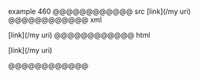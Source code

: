 example 460
@@@@@@@@@@@@ src
[link](/my uri)
@@@@@@@@@@@@ xml
<?xml version="1.0" encoding="UTF-8"?>
<!DOCTYPE document SYSTEM "CommonMark.dtd">
<document xmlns="http://commonmark.org/xml/1.0">
  <paragraph>
    <text>[link](/my uri)</text>
  </paragraph>
</document>
@@@@@@@@@@@@ html
<p>[link](/my uri)</p>
@@@@@@@@@@@@
